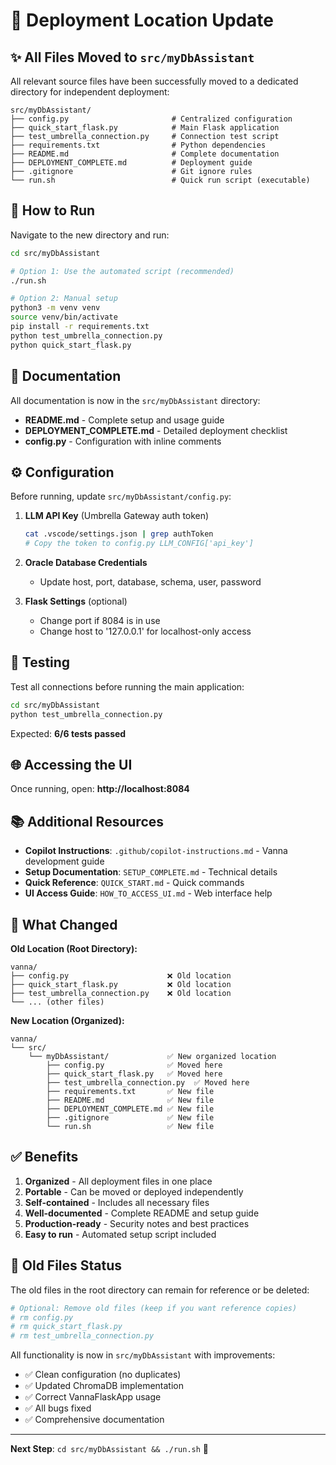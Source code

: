 # 📍 Deployment Location Update

## ✨ All Files Moved to `src/myDbAssistant`

All relevant source files have been successfully moved to a dedicated directory for independent deployment:

```
src/myDbAssistant/
├── config.py                       # Centralized configuration
├── quick_start_flask.py            # Main Flask application  
├── test_umbrella_connection.py     # Connection test script
├── requirements.txt                # Python dependencies
├── README.md                       # Complete documentation
├── DEPLOYMENT_COMPLETE.md          # Deployment guide
├── .gitignore                      # Git ignore rules
└── run.sh                          # Quick run script (executable)
```

## 🚀 How to Run

Navigate to the new directory and run:

```bash
cd src/myDbAssistant

# Option 1: Use the automated script (recommended)
./run.sh

# Option 2: Manual setup
python3 -m venv venv
source venv/bin/activate
pip install -r requirements.txt
python test_umbrella_connection.py
python quick_start_flask.py
```

## 📖 Documentation

All documentation is now in the `src/myDbAssistant` directory:

- **README.md** - Complete setup and usage guide
- **DEPLOYMENT_COMPLETE.md** - Detailed deployment checklist
- **config.py** - Configuration with inline comments

## ⚙️ Configuration

Before running, update `src/myDbAssistant/config.py`:

1. **LLM API Key** (Umbrella Gateway auth token)
   ```bash
   cat .vscode/settings.json | grep authToken
   # Copy the token to config.py LLM_CONFIG['api_key']
   ```

2. **Oracle Database Credentials**
   - Update host, port, database, schema, user, password

3. **Flask Settings** (optional)
   - Change port if 8084 is in use
   - Change host to '127.0.0.1' for localhost-only access

## 🧪 Testing

Test all connections before running the main application:

```bash
cd src/myDbAssistant
python test_umbrella_connection.py
```

Expected: **6/6 tests passed**

## 🌐 Accessing the UI

Once running, open: **http://localhost:8084**

## 📚 Additional Resources

- **Copilot Instructions**: `.github/copilot-instructions.md` - Vanna development guide
- **Setup Documentation**: `SETUP_COMPLETE.md` - Technical details
- **Quick Reference**: `QUICK_START.md` - Quick commands
- **UI Access Guide**: `HOW_TO_ACCESS_UI.md` - Web interface help

## 🎯 What Changed

**Old Location (Root Directory):**
```
vanna/
├── config.py                      ❌ Old location
├── quick_start_flask.py           ❌ Old location
├── test_umbrella_connection.py    ❌ Old location
└── ... (other files)
```

**New Location (Organized):**
```
vanna/
└── src/
    └── myDbAssistant/             ✅ New organized location
        ├── config.py              ✅ Moved here
        ├── quick_start_flask.py   ✅ Moved here
        ├── test_umbrella_connection.py  ✅ Moved here
        ├── requirements.txt       ✅ New file
        ├── README.md              ✅ New file
        ├── DEPLOYMENT_COMPLETE.md ✅ New file
        ├── .gitignore             ✅ New file
        └── run.sh                 ✅ New file
```

## ✅ Benefits

1. **Organized** - All deployment files in one place
2. **Portable** - Can be moved or deployed independently
3. **Self-contained** - Includes all necessary files
4. **Well-documented** - Complete README and setup guide
5. **Production-ready** - Security notes and best practices
6. **Easy to run** - Automated setup script included

## 🔧 Old Files Status

The old files in the root directory can remain for reference or be deleted:

```bash
# Optional: Remove old files (keep if you want reference copies)
# rm config.py
# rm quick_start_flask.py
# rm test_umbrella_connection.py
```

All functionality is now in `src/myDbAssistant` with improvements:

- ✅ Clean configuration (no duplicates)
- ✅ Updated ChromaDB implementation
- ✅ Correct VannaFlaskApp usage
- ✅ All bugs fixed
- ✅ Comprehensive documentation

---

**Next Step**: `cd src/myDbAssistant && ./run.sh` 🚀
